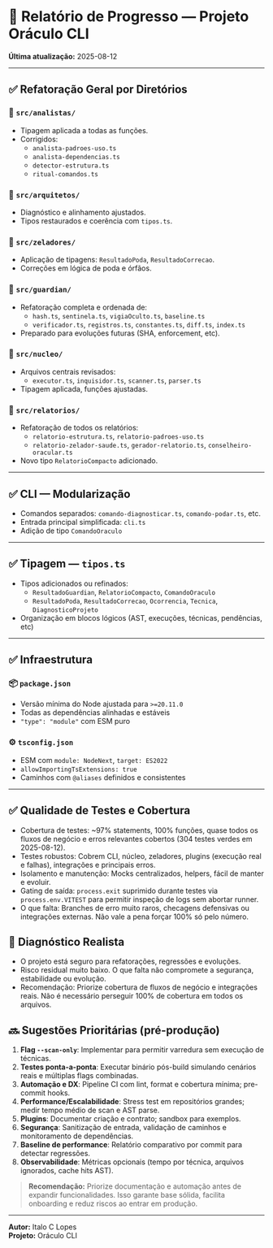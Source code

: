 # 📘 Relatório de Progresso — Projeto Oráculo CLI

**Última atualização:** 2025-08-12

---

## ✅ Refatoração Geral por Diretórios

### 📁 `src/analistas/`

- Tipagem aplicada a todas as funções.
- Corrigidos:
  - `analista-padroes-uso.ts`
  - `analista-dependencias.ts`
  - `detector-estrutura.ts`
  - `ritual-comandos.ts`

### 📁 `src/arquitetos/`

- Diagnóstico e alinhamento ajustados.
- Tipos restaurados e coerência com `tipos.ts`.

### 📁 `src/zeladores/`

- Aplicação de tipagens: `ResultadoPoda`, `ResultadoCorrecao`.
- Correções em lógica de poda e órfãos.

### 📁 `src/guardian/`

- Refatoração completa e ordenada de:
  - `hash.ts`, `sentinela.ts`, `vigiaOculto.ts`, `baseline.ts`
  - `verificador.ts`, `registros.ts`, `constantes.ts`, `diff.ts`, `index.ts`
- Preparado para evoluções futuras (SHA, enforcement, etc).

### 📁 `src/nucleo/`

- Arquivos centrais revisados:
  - `executor.ts`, `inquisidor.ts`, `scanner.ts`, `parser.ts`
- Tipagem aplicada, funções ajustadas.

### 📁 `src/relatorios/`

- Refatoração de todos os relatórios:
  - `relatorio-estrutura.ts`, `relatorio-padroes-uso.ts`
  - `relatorio-zelador-saude.ts`, `gerador-relatorio.ts`, `conselheiro-oracular.ts`
- Novo tipo `RelatorioCompacto` adicionado.

---

## ✅ CLI — Modularização

- Comandos separados: `comando-diagnosticar.ts`, `comando-podar.ts`, etc.
- Entrada principal simplificada: `cli.ts`
- Adição de tipo `ComandoOraculo`

---

## ✅ Tipagem — `tipos.ts`

- Tipos adicionados ou refinados:
  - `ResultadoGuardian`, `RelatorioCompacto`, `ComandoOraculo`
  - `ResultadoPoda`, `ResultadoCorrecao`, `Ocorrencia`, `Tecnica`, `DiagnosticoProjeto`
- Organização em blocos lógicos (AST, execuções, técnicas, pendências, etc)

---

## ✅ Infraestrutura

### 📦 `package.json`

- Versão mínima do Node ajustada para `>=20.11.0`
- Todas as dependências alinhadas e estáveis
- `"type": "module"` com ESM puro

### ⚙️ `tsconfig.json`

- ESM com `module: NodeNext`, `target: ES2022`
- `allowImportingTsExtensions: true`
- Caminhos com `@aliases` definidos e consistentes

---

## ✅ Qualidade de Testes e Cobertura

- Cobertura de testes: ~97% statements, 100% funções, quase todos os fluxos de negócio e erros relevantes cobertos (304 testes verdes em 2025-08-12).
- Testes robustos: Cobrem CLI, núcleo, zeladores, plugins (execução real e falhas), integrações e principais erros.
- Isolamento e manutenção: Mocks centralizados, helpers, fácil de manter e evoluir.
- Gating de saída: `process.exit` suprimido durante testes via `process.env.VITEST` para permitir inspeção de logs sem abortar runner.
- O que falta: Branches de erro muito raros, checagens defensivas ou integrações externas. Não vale a pena forçar 100% só pelo número.

## 🔎 Diagnóstico Realista

- O projeto está seguro para refatorações, regressões e evoluções.
- Risco residual muito baixo. O que falta não compromete a segurança, estabilidade ou evolução.
- Recomendação: Priorize cobertura de fluxos de negócio e integrações reais. Não é necessário perseguir 100% de cobertura em todos os arquivos.

## 🔜 Sugestões Prioritárias (pré-produção)

1. **Flag `--scan-only`**: Implementar para permitir varredura sem execução de técnicas.
2. **Testes ponta-a-ponta**: Executar binário pós-build simulando cenários reais e múltiplas flags combinadas.
3. **Automação e DX**: Pipeline CI com lint, format e cobertura mínima; pre-commit hooks.
4. **Performance/Escalabilidade**: Stress test em repositórios grandes; medir tempo médio de scan e AST parse.
5. **Plugins**: Documentar criação e contrato; sandbox para exemplos.
6. **Segurança**: Sanitização de entrada, validação de caminhos e monitoramento de dependências.
7. **Baseline de performance**: Relatório comparativo por commit para detectar regressões.
8. **Observabilidade**: Métricas opcionais (tempo por técnica, arquivos ignorados, cache hits AST).

> **Recomendação:** Priorize documentação e automação antes de expandir funcionalidades. Isso garante base sólida, facilita onboarding e reduz riscos ao entrar em produção.

---

**Autor:** Italo C Lopes  
**Projeto:** Oráculo CLI
